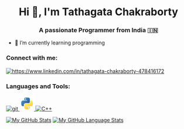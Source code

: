 <h1 align="center">Hi 👋, I'm Tathagata Chakraborty</h1>
<h3 align="center">A passionate Programmer from India 🇮🇳</h3>

- 🌱 I’m currently learning programming

<h3 align="left">Connect with me:</h3>
<p align="left">
<a href="https://www.linkedin.com/in/tathagata-chakraborty-478416172" target="blank"><img align="center" src="https://raw.githubusercontent.com/rahuldkjain/github-profile-readme-generator/master/src/images/icons/Social/linked-in-alt.svg" alt="https://www.linkedin.com/in/tathagata-chakraborty-478416172" height="30" width="40" /></a>
</p>

<h3 align="left">Languages and Tools:</h3>
<p align="left"> <a href="https://git-scm.com/" target="_blank" rel="noreferrer"> <img src="https://www.vectorlogo.zone/logos/git-scm/git-scm-icon.svg" alt="git" width="40" height="40"/> </a> <a href="https://www.python.org" target="_blank" rel="noreferrer"> <img src="https://raw.githubusercontent.com/devicons/devicon/master/icons/python/python-original.svg" alt="python" width="40" height="40"/> </a> <a href="https://isocpp.org/" target="_blank" rel="noreferrer"> <img src="https://img.icons8.com/color/344/c-plus-plus-logo.png" alt="C++" width="40" height="40"/></a> </p>

[![My GitHub Stats](https://github-readme-stats.vercel.app/api/?username=CRAZy-Monk3Y&count_private=true&theme=tokyonight&showicons=true)]()
[![My GitHub Language Stats](https://github-readme-stats.vercel.app/api/top-langs/?username=CRAZy-Monk3Y&langs_count=5&theme=tokyonight)]()
